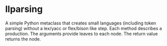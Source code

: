 llparsing
=========

A simple Python metaclass that creates small languages (including token parsing) without a lex/yacc or flex/bison like step.  Each method describes a production.  The arguments provide leaves to each node.  The return value returns the node.
